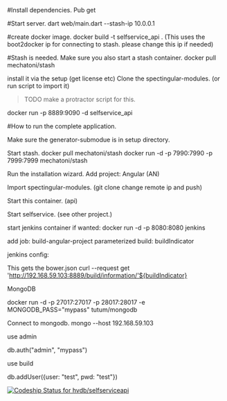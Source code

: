 #Install dependencies.
Pub get

#Start server.
dart web/main.dart --stash-ip 10.0.0.1


#create docker image.
docker build -t selfservice_api .
(This uses the boot2docker ip for connecting to stash. please change this ip if needed)


#Stash is needed.
Make sure you also start a stash container.
docker pull mechatoni/stash

install it via the setup (get license etc)
Clone the spectingular-modules. (or run script to import it)

> TODO make a protractor script for this.


docker run -p 8889:9090 -d selfservice_api


#How to run the complete application.

Make sure the generator-submodue is in setup directory.

Start stash. docker pull mechatoni/stash
docker run -d  -p 7990:7990 -p 7999:7999 mechatoni/stash

Run the installation wizard.
Add project: Angular (AN)

Import spectingular-modules. (git clone change remote ip and push)

Start this container. (api)

Start selfservice. (see other project.)


start jenkins container if wanted:
docker run -d -p 8080:8080 jenkins

add job: build-angular-project 
parameterized build: buildIndicator

jenkins config:

This gets the bower.json
curl --request get 'http://192.168.59.103:8889/build/information/'${buildIndicator}


MongoDB

docker run -d -p 27017:27017 -p 28017:28017 -e MONGODB_PASS="mypass" tutum/mongodb


Connect to mongodb.
mongo --host 192.168.59.103

use admin

db.auth("admin", "mypass")

use build


db.addUser({user: "test", pwd: "test"})



[ ![Codeship Status for hvdb/selfserviceapi](https://www.codeship.io/projects/0fadcc10-fa43-0131-9eeb-3aac33d676db/status)](https://www.codeship.io/projects/29031)